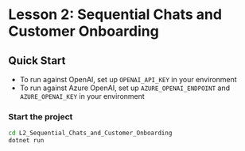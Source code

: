 # Lesson 2: Sequential Chats and Customer Onboarding

## Quick Start
- To run against OpenAI, set up `OPENAI_API_KEY` in your environment
- To run against Azure OpenAI, set up `AZURE_OPENAI_ENDPOINT` and `AZURE_OPENAI_KEY` in your environment

### Start the project
```bash
cd L2_Sequential_Chats_and_Customer_Onboarding
dotnet run
```
